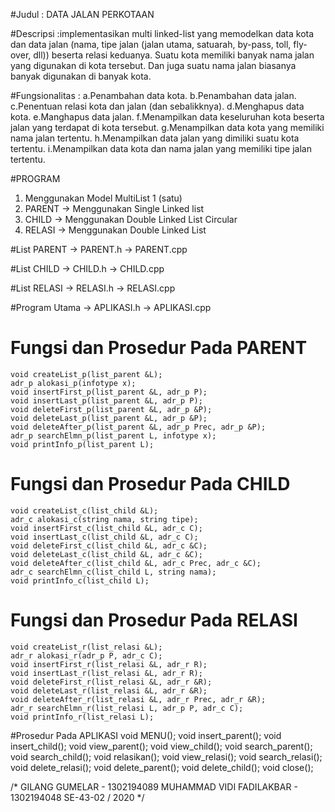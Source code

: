 #Judul : DATA JALAN PERKOTAAN

#Descripsi :implementasikan multi linked-list yang memodelkan data kota dan data
            jalan (nama, tipe jalan (jalan utama, satuarah, by-pass, toll, fly-over, dll)) beserta relasi
            keduanya. Suatu kota memiliki banyak nama jalan yang digunakan di kota tersebut. Dan juga
            suatu nama jalan biasanya banyak digunakan di banyak kota.

#Fungsionalitas :
	a.Penambahan data kota.
	b.Penambahan data jalan.
	c.Penentuan relasi kota dan jalan (dan sebalikknya).
	d.Menghapus data kota.
	e.Manghapus data jalan.
	f.Menampilkan data keseluruhan kota beserta jalan yang terdapat di kota tersebut.
	g.Menampilkan data kota yang memiliki nama jalan tertentu.
	h.Menampilkan data jalan yang dimiliki suatu kota tertentu.
	i.Menampilkan data kota dan nama jalan yang memiliki tipe jalan tertentu.


#PROGRAM

1. Menggunakan Model MultiList 1 (satu)
2. PARENT -> Menggunakan Single Linked list
3. CHILD  -> Menggunakan Double Linked List Circular
4. RELASI -> Menggunakan Double Linked List

#List PARENT -> PARENT.h
             -> PARENT.cpp

#List CHILD  -> CHILD.h
             -> CHILD.cpp

#List RELASI -> RELASI.h
             -> RELASI.cpp

#Program Utama -> APLIKASI.h
               -> APLIKASI.cpp

# Fungsi dan Prosedur Pada PARENT
    void createList_p(list_parent &L);
    adr_p alokasi_p(infotype x);
    void insertFirst_p(list_parent &L, adr_p P);
    void insertLast_p(list_parent &L, adr_p P);
    void deleteFirst_p(list_parent &L, adr_p &P);
    void deleteLast_p(list_parent &L, adr_p &P);
    void deleteAfter_p(list_parent &L, adr_p Prec, adr_p &P);
    adr_p searchElmn_p(list_parent L, infotype x);
    void printInfo_p(list_parent L);

# Fungsi dan Prosedur Pada CHILD
    void createList_c(list_child &L);
    adr_c alokasi_c(string nama, string tipe);
    void insertFirst_c(list_child &L, adr_c C);
    void insertLast_c(list_child &L, adr_c C);
    void deleteFirst_c(list_child &L, adr_c &C);
    void deleteLast_c(list_child &L, adr_c &C);
    void deleteAfter_c(list_child &L, adr_c Prec, adr_c &C);
    adr_c searchElmn_c(list_child L, string nama);
    void printInfo_c(list_child L);

# Fungsi dan Prosedur Pada RELASI
    void createList_r(list_relasi &L);
    adr_r alokasi_r(adr_p P, adr_c C);
    void insertFirst_r(list_relasi &L, adr_r R);
    void insertLast_r(list_relasi &L, adr_r R);
    void deleteFirst_r(list_relasi &L, adr_r &R);
    void deleteLast_r(list_relasi &L, adr_r &R);
    void deleteAfter_r(list_relasi &L, adr_r Prec, adr_r &R);
    adr_r searchElmn_r(list_relasi L, adr_p P, adr_c C);
    void printInfo_r(list_relasi L);

#Prosedur Pada APLIKASI
    void MENU();
    void insert_parent();
    void insert_child();
    void view_parent();
    void view_child();
    void search_parent();
    void search_child();
    void relasikan();
    void view_relasi();
    void search_relasi();
    void delete_relasi();
    void delete_parent();
    void delete_child();
    void close();



/* GILANG GUMELAR - 1302194089
   MUHAMMAD VIDI FADILAKBAR - 1302194048
   SE-43-02 / 2020
*/
